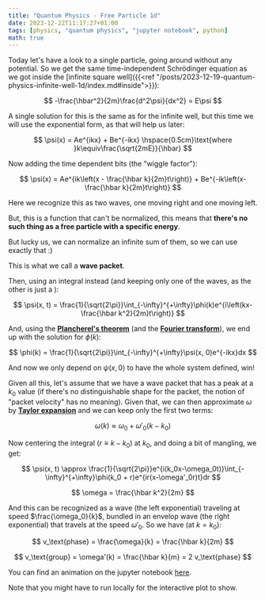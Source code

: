 ```yaml
---
title: "Quantum Physics - Free Particle 1d"
date: 2023-12-22T11:17:27+01:00
tags: [physics, "quantum physics", "jupyter notebook", python]
math: true
---
```


Today let's have a look to a single particle, going around without any
potential. So we get the same time-independent Schrödinger equation as we got
inside the [infinite square
well]({{<ref "/posts/2023-12-19-quantum-physics-infinite-well-1d/index.md#inside">}}):

$$
-\frac{\hbar^2}{2m}\frac{d^2\psi}{dx^2} = E\psi
$$

A single solution for this is the same as for the infinite well, but this time
we will use the exponential form, as that will help us later:

$$
\psi(x) = Ae^{ikx} + Be^{-ikx} \hspace{0.5cm}\text{where }k\equiv\frac{\sqrt{2mE}}{\hbar}
$$

Now adding the time dependent bits (the "wiggle factor"):

$$
\psi(x) = Ae^{ik\left(x - \frac{\hbar k}{2m}t\right)} + Be^{-ik\left(x-\frac{\hbar k}{2m}t\right)}
$$

Here we recognize this as two waves, one moving right and one moving left.

But, this is a function that can't be normalized, this means that **there's no
such thing as a free particle with a specific energy**.

But lucky us, we can normalize an infinite sum of them, so we can use exactly
that :)

This is what we call a **wave packet**.

Then, using an integral instead (and keeping only one of the waves, as the other
is just a ):

$$
\psi(x, t) = \frac{1}{\sqrt{2\pi}}\int_{-\infty}^{+\infty}\phi(k)e^{i\left(kx-\frac{\hbar k^2}{2m}t\right)}
$$

And, using the
[**Plancherel's theorem**](https://en.wikipedia.org/wiki/Plancherel_theorem)
(and the
[**Fourier transform**](https://en.wikipedia.org/wiki/Fourier_transform)), we
end up with the solution for $\phi(k)$:

$$
\phi(k) = \frac{1}{\sqrt{2\pi}}\int_{-\infty}^{+\infty}\psi(x, 0)e^{-ikx}dx
$$

And now we only depend on $\psi(x, 0)$ to have the whole system defined, win!

Given all this, let's assume that we have a wave packet that has a peak at a
$k_0$ value (if there's no distinguishable shape for the packet, the notion of
"packet velocity" has no meaning). Given that, we can then approximate $\omega$
by [**Taylor expansion**](https://en.wikipedia.org/wiki/Taylor_series) and we
can keep only the first two terms:

$$
\omega(k) \approx \omega_0 + \omega'_0(k - k_0)
$$

Now centering the integral ($r \equiv k - k_0$) at $k_0$, and doing a bit of
mangling, we get:

$$
\psi(x, t) \approx \frac{1}{\sqrt{2\pi}}e^{i(k_0x-\omega_0t)}\int_{-\infty}^{+\infty}\phi(k_0 + r)e^{ir(x-\omega'_0r)t}dr
$$

$$
\omega = \frac{\hbar k^2}{2m}
$$

And this can be recognized as a wave (the left exponential) traveling at speed
$\frac{\omega_0}{k}$, bundled in an envelop wave (the right exponential) that
travels at the speed $\omega'_0$. So we have (at $k=k_0$):

$$
v_\text{phase} = \frac{\omega}{k} = \frac{\hbar k}{2m}
$$

$$
v_\text{group} = \omega'(k) = \frac{\hbar k}{m} = 2 v_\text{phase}
$$

You can find an animation on the jupyter notebook
[here](https://github.com/david-caro/musings/blob/main/content/posts/2023-12-22-Quantum-physics-free-particle-1d/code/free-particle.ipynb).

Note that you might have to run locally for the interactive plot to show.
